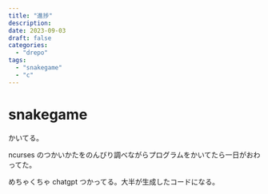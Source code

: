 ```yaml
---
title: "進捗"
description:
date: 2023-09-03
draft: false
categories:
  - "drepo"
tags:
  - "snakegame"
  - "c"
---
```


# snakegame

かいてる。

ncurses のつかいかたをのんびり調べながらプログラムをかいてたら一日がおわってた。

めちゃくちゃ chatgpt つかってる。大半が生成したコードになる。
